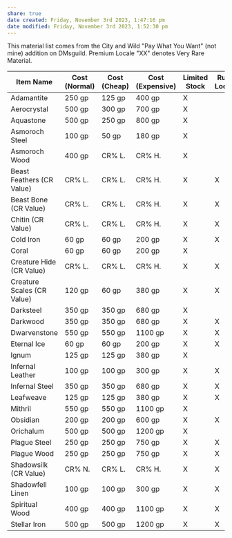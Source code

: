 ```yaml
---
share: true
date created: Friday, November 3rd 2023, 1:47:16 pm
date modified: Friday, November 3rd 2023, 1:52:30 pm
---
```

This material list comes from the City and Wild "Pay What You Want" (not mine) addition on DMsguild. 
Premium Locale "XX" denotes Very Rare Material.

| Item Name                  | Cost (Normal) | Cost (Cheap) | Cost (Expensive) | Limited Stock | Rural Locale | Urban Locale | Premium Locale |
|----------------------------|---------------|--------------|------------------|---------------|--------------|--------------|----------------|
| Adamantite                 | 250 gp        | 125 gp       | 400 gp           | X             |              | X            | X              |
| Aerocrystal                | 500 gp        | 300 gp       | 700 gp           | X             |              | X            | X              |
| Aquastone                  | 500 gp        | 250 gp       | 800 gp           | X             |              | X            | X              |
| Asmoroch Steel             | 100 gp        | 50 gp        | 180 gp           | X             |              | X            | X              |
| Asmoroch Wood              | 400 gp        | CR% L.       | CR% H.           | X             |              | X            | X              |
| Beast Feathers (CR Value)  | CR% L.        | CR% L.       | CR% H.           | X             | X            | X            | X              |
| Beast Bone (CR Value)      | CR% L.        | CR% L.       | CR% H.           | X             | X            | X            | X              |
| Chitin (CR Value)          | CR% L.        | CR% L.       | CR% H.           | X             | X            | X            | X              |
| Cold Iron                  | 60 gp         | 60 gp        | 200 gp           | X             | X            | X            | X              |
| Coral                      | 60 gp         | 60 gp        | 200 gp           | X             |              | X            | X              |
| Creature Hide (CR Value)   | CR% L.        | CR% L.       | CR% H.           | X             | X            | X            | X              |
| Creature Scales (CR Value) | 120 gp        | 60 gp        | 380 gp           | X             | X            | X            | X              |
| Darksteel                  | 350 gp        | 350 gp       | 680 gp           | X             |              | X            | X              |
| Darkwood                   | 350 gp        | 350 gp       | 680 gp           | X             | X            | X            | X              |
| Dwarvenstone               | 550 gp        | 550 gp       | 1100 gp          | X             | X            | X            | X              |
| Eternal Ice                | 60 gp         | 60 gp        | 200 gp           | X             | X            | X            |                |
| Ignum                      | 125 gp        | 125 gp       | 380 gp           | X             |              | X            | X              |
| Infernal Leather           | 100 gp        | 100 gp       | 300 gp           | X             | X            | X            | XX             |
| Infernal Steel             | 350 gp        | 350 gp       | 680 gp           | X             | X            | X            | XX             |
| Leafweave                  | 125 gp        | 125 gp       | 380 gp           | X             | X            | X            | X              |
| Mithril                    | 550 gp        | 550 gp       | 1100 gp          | X             |              | X            | X              |
| Obsidian                   | 200 gp        | 200 gp       | 600 gp           | X             | X            | X            | X              |
| Orichalum                  | 500 gp        | 500 gp       | 1200 gp          | X             |              | X            | X              |
| Plague Steel               | 250 gp        | 250 gp       | 750 gp           | X             | X            | X            | X              |
| Plague Wood                | 250 gp        | 250 gp       | 750 gp           | X             | X            | X            | X              |
| Shadowsilk (CR Value)      | CR% N.        | CR% L.       | CR% H.           | X             | X            | X            | X              |
| Shadowfell Linen           | 100 gp        | 100 gp       | 300 gp           | X             | X            | X            | XX             |
| Spiritual Wood             | 400 gp        | 400 gp       | 1100 gp          | X             | X            | X            | X              |
| Stellar Iron               | 500 gp        | 500 gp       | 1200 gp          | X             | X            | X            | XX             |
